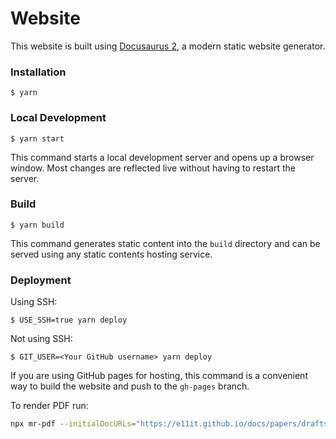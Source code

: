 # Website

This website is built using [Docusaurus 2](https://docusaurus.io/), a modern static website generator.

### Installation

```
$ yarn
```

### Local Development

```
$ yarn start
```

This command starts a local development server and opens up a browser window. Most changes are reflected live without having to restart the server.

### Build

```
$ yarn build
```

This command generates static content into the `build` directory and can be served using any static contents hosting service.

### Deployment

Using SSH:

```
$ USE_SSH=true yarn deploy
```

Not using SSH:

```
$ GIT_USER=<Your GitHub username> yarn deploy
```

If you are using GitHub pages for hosting, this command is a convenient way to build the website and push to the `gh-pages` branch.

To render PDF run:

```sh
npx mr-pdf --initialDocURLs="https://e11it.github.io/docs/papers/drafts/habr-kafka" --contentSelector="article" --paginationSelector=".pagination-nav__item--next > a" --excludeSelectors=".margin-vert--xl a"
```

